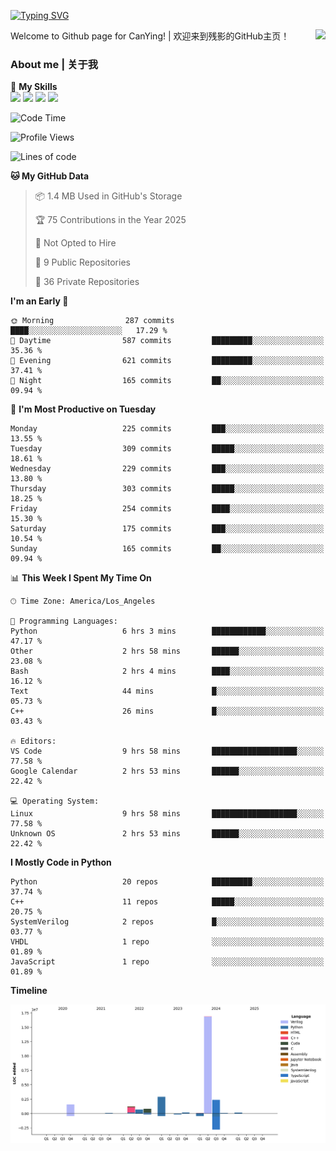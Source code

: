 [![Typing SVG](https://readme-typing-svg.herokuapp.com?size=25&duration=3500&color=00FFFF&vCenter=true&width=250&height=40&lines=Hi+Welcome+%F0%9F%91%8B%F0%9F%8F%BB;I'm+CanYing|残影)](https://git.io/typing-svg)

<a href="#">
  <img align="right" src="https://github-readme-stats.vercel.app/api?username=CanYing0913&count_private=true&rank_icon=github&show_icons=true&bg_color=15,f2f7fd,E0EAFC&" />
</a>

Welcome to Github page for CanYing! | 欢迎来到残影的GitHub主页！

### About me | 关于我

🌟 **My Skills**  
![](https://img.shields.io/badge/-C-A8B9CC?style=flat-square&logo=C&logoColor=fff)
![](https://img.shields.io/badge/-C++-00599C?style=flat-square&logo=Cpp&logoColor=fff)
![](https://img.shields.io/badge/-Python-3776AB?style=flat-square&logo=Python&logoColor=fff)
![](https://img.shields.io/badge/-Linux-000000?style=flat-square&logo=Linux&logoColor=fff)

<!--START_SECTION:waka-->
![Code Time](http://img.shields.io/badge/Code%20Time-1%2C550%20hrs%2035%20mins-blue)

![Profile Views](http://img.shields.io/badge/Profile%20Views-4-blue)

![Lines of code](https://img.shields.io/badge/From%20Hello%20World%20I%27ve%20Written-26.9%20million%20lines%20of%20code-blue)

**🐱 My GitHub Data** 

> 📦 1.4 MB Used in GitHub's Storage 
 > 
> 🏆 75 Contributions in the Year 2025
 > 
> 🚫 Not Opted to Hire
 > 
> 📜 9 Public Repositories 
 > 
> 🔑 36 Private Repositories 
 > 
**I'm an Early 🐤** 

```text
🌞 Morning                287 commits         ████░░░░░░░░░░░░░░░░░░░░░   17.29 % 
🌆 Daytime                587 commits         █████████░░░░░░░░░░░░░░░░   35.36 % 
🌃 Evening                621 commits         █████████░░░░░░░░░░░░░░░░   37.41 % 
🌙 Night                  165 commits         ██░░░░░░░░░░░░░░░░░░░░░░░   09.94 % 
```
📅 **I'm Most Productive on Tuesday** 

```text
Monday                   225 commits         ███░░░░░░░░░░░░░░░░░░░░░░   13.55 % 
Tuesday                  309 commits         █████░░░░░░░░░░░░░░░░░░░░   18.61 % 
Wednesday                229 commits         ███░░░░░░░░░░░░░░░░░░░░░░   13.80 % 
Thursday                 303 commits         █████░░░░░░░░░░░░░░░░░░░░   18.25 % 
Friday                   254 commits         ████░░░░░░░░░░░░░░░░░░░░░   15.30 % 
Saturday                 175 commits         ███░░░░░░░░░░░░░░░░░░░░░░   10.54 % 
Sunday                   165 commits         ██░░░░░░░░░░░░░░░░░░░░░░░   09.94 % 
```


📊 **This Week I Spent My Time On** 

```text
🕑︎ Time Zone: America/Los_Angeles

💬 Programming Languages: 
Python                   6 hrs 3 mins        ████████████░░░░░░░░░░░░░   47.17 % 
Other                    2 hrs 58 mins       ██████░░░░░░░░░░░░░░░░░░░   23.08 % 
Bash                     2 hrs 4 mins        ████░░░░░░░░░░░░░░░░░░░░░   16.12 % 
Text                     44 mins             █░░░░░░░░░░░░░░░░░░░░░░░░   05.73 % 
C++                      26 mins             █░░░░░░░░░░░░░░░░░░░░░░░░   03.43 % 

🔥 Editors: 
VS Code                  9 hrs 58 mins       ███████████████████░░░░░░   77.58 % 
Google Calendar          2 hrs 53 mins       ██████░░░░░░░░░░░░░░░░░░░   22.42 % 

💻 Operating System: 
Linux                    9 hrs 58 mins       ███████████████████░░░░░░   77.58 % 
Unknown OS               2 hrs 53 mins       ██████░░░░░░░░░░░░░░░░░░░   22.42 % 
```

**I Mostly Code in Python** 

```text
Python                   20 repos            █████████░░░░░░░░░░░░░░░░   37.74 % 
C++                      11 repos            █████░░░░░░░░░░░░░░░░░░░░   20.75 % 
SystemVerilog            2 repos             █░░░░░░░░░░░░░░░░░░░░░░░░   03.77 % 
VHDL                     1 repo              ░░░░░░░░░░░░░░░░░░░░░░░░░   01.89 % 
JavaScript               1 repo              ░░░░░░░░░░░░░░░░░░░░░░░░░   01.89 % 
```



**Timeline**

![Lines of Code chart](https://raw.githubusercontent.com/CanYing0913/CanYing0913/master/assets/bar_graph.png)


<!--END_SECTION:waka-->

